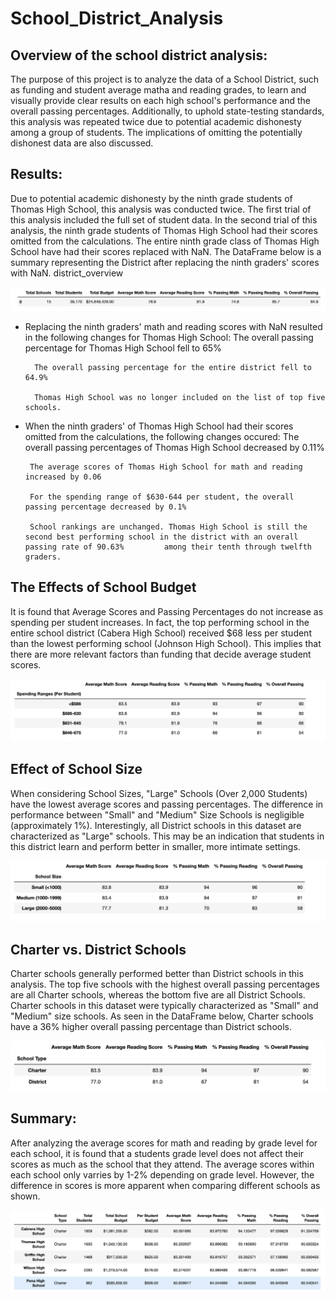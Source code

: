 # School_District_Analysis
## Overview of the school district analysis:

The purpose of this project is to analyze the data of a School District, such as funding and student average matha and reading grades, to learn and visually provide clear results on each high school's performance and the overall passing percentages. Additionally, to uphold state-testing standards, this analysis was repeated twice due to potential academic dishonesty among a group of students. The implications of omitting the potentially dishonest data are also discussed.


## Results:

Due to potential academic dishonesty by the ninth grade students of Thomas High School, this analysis was conducted twice. The first trial of this analysis included the full set of student data. In the second trial of this analysis, the ninth grade students of Thomas High School had their scores omitted from the calculations. The entire ninth grade class of Thomas High School have had their scores replaced with NaN. The DataFrame below is a summary representing the District after replacing the ninth graders' scores with NaN. district_overview

![school_summary.png](https://github.com/klkanchi/School_District_Analysis/blob/main/school_summary.png)
    
- Replacing the ninth graders' math and reading scores with NaN resulted in the following changes for Thomas High School:
        The overall passing percentage for Thomas High School fell to 65%
        
        The overall passing percentage for the entire district fell to 64.9%
        
        Thomas High School was no longer included on the list of top five schools.

 - When the ninth graders' of Thomas High School had their scores omitted from the calculations, the following changes occured:
        The overall passing percentages of Thomas High School decreased by 0.11%
        
        The average scores of Thomas High School for math and reading increased by 0.06
        
        For the spending range of $630-644 per student, the overall passing percentage decreased by 0.1%
        
        School rankings are unchanged. Thomas High School is still the second best performing school in the district with an overall passing rate of 90.63%         among their tenth through twelfth graders.
        
 ## The Effects of School Budget
 
   It is found that Average Scores and Passing Percentages do not increase as spending per student increases. In fact, the top performing school in the     entire school district (Cabera High School) received $68 less per student than the lowest performing school (Johnson High School). This implies that there are more relevant factors than funding that decide average student scores.
   
![average_scores_by_spending.png](https://github.com/klkanchi/School_District_Analysis/blob/main/average_scores_by_spending.png)
   
 ## Effect of School Size  
 
   When considering School Sizes, "Large" Schools (Over 2,000 Students) have the lowest average scores and passing percentages. The difference in performance between "Small" and "Medium" Size Schools is negligible (approximately 1%). Interestingly, all District schools in this dataset are characterized as "Large" schools. This may be an indication that students in this district learn and perform better in smaller, more intimate settings.
   
 ![average_scores_by_schoolsize.png](https://github.com/klkanchi/School_District_Analysis/blob/main/average_scores_by_schoolsize.png)
   
  ## Charter vs. District Schools

Charter schools generally performed better than District schools in this analysis. The top five schools with the highest overall passing percentages are all Charter schools, whereas the bottom five are all District Schools. Charter schools in this dataset were typically characterized as "Small" and "Medium" size schools. As seen in the DataFrame below, Charter schools have a 36% higher overall passing percentage than District schools.

 ![average_scores_by_schooltype.png](https://github.com/klkanchi/School_District_Analysis/blob/main/average_schools_by_schooltype.format.png)


  ## Summary:
  
  After analyzing the average scores for math and reading by grade level for each school, it is found that a students grade level does not affect their scores as much as the school that they attend. The average scores within each school only varries by 1-2% depending on grade level. However, the difference in scores is more apparent when comparing different schools as shown.
  
 ![highest_performaing_schools.png](https://github.com/klkanchi/School_District_Analysis/blob/main/highest_performaing_schools.png)
 



